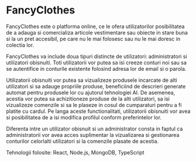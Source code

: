 # FancyClothes

FancyClothes este o platforma online, ce le ofera utilizatorilor posibilitatea de a adauga si comercializa articole vestimentare sau obiecte in stare buna si la un pret accesibil, pe care nu le mai folosesc sau nu le mai doresc in colectia lor.

FancyClothes va include doua tipuri distincte de utilizatori: administratori si utilizatori obisnuiti. Toti utilizatorii vor putea sa isi creeze conturi noi sau sa se autentifice in conturile existente folosind adresa lor de email si o parola.

Utilizatorii obisnuiti vor putea sa vizualizeze produsele incarcate de alti utilizatori si sa adauge propriile produse, beneficiind de descrieri generate automat pentru produsele lor cu ajutorul tehnologiei AI. De asemenea, acestia vor putea sa achizitioneze produse de la alti utilizatori, sa isi vizualizeze comenzile si sa le plaseze in cosul de cumparaturi pentru a fi platite cu cardul. Pe langa aceste functionalitati, utilizatorii obisnuiti vor avea si posibilitatea de a isi modifica profilul conform preferintelor lor.

Diferenta intre un utilizator obisnuit si un administrator consta in faptul ca administratorii vor avea acces suplimentar la vizualizarea si gestionarea conturilor celorlalti utilizatori si la comenzile plasate de acestia.


Tehnologii folosite: React, Node.js, MongoDB, TypeScript
